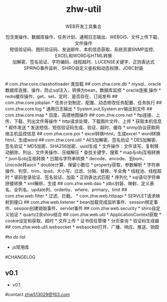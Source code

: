 # <p align="center">zhw-util</p>
<p align="center">WEB开发工具集合</p>
<p align="center">
包含类操作、数据库操作、任务计划、通用日志输出、WEBGIS、文件上传下载、文件操作<br>
短信验证码、图形验证码、发送邮件、本机信息获取、系统资源SNMP监控、EXCEL和WORD与HTML转换<br>
加解密、签名验证、字符编码、线程超时、LUCENSE关键字、正则表达式<br>
SPRING事件监听、SHIRO自定义鉴权和动态权限、JDBC封装<br>
</p>  
</br>
# com.zhw.core.classhotloader  
类加载  
## com.zhw.core.db
* mysql、oracle数据库连接、操作、防止sql注入，转换为bean，数据库监控
* oracle连接,操作
* redis缓存操作、get、set、定时、是否存在、订阅发布
## com.zhw.core.jobplan
* 任务计划制定、配置、动态修改任务配置、任务执行
## com.zhw.core.log
* 通用日志输出
* System.out,System.err输出到文件
## com.zhw.core.map
* 百度、高德地图操作
## com.zhw.core.net
* ftp连接、上传、下载、列出文件等操作
* http请求处理，下载图片文件、上传
* 获取本机信息
* 邮件发送
* 发送短信、短信验证码生成、验证、超时、缓存
* snmp协议获取网络主机监控信息
## com.zhw.core.poi
* excel转换html，生成excel
* word转换html，生成word
## com.zhw.core.util
* AES加解密、签名验证
* DES加解密、签名验证
* MD5加密、SHA256加密、uuid生成
* 文件操作：文件读写、复制移动删除、列出、文件夹操作、压缩解压
* 查找关键字、搜索
* map与obj互相转换
* json与obj互相转换
* 日期与字符串转换
* decode、encode、去bom、Unicode转ascii
* double计算、保留小数位
* property获取，参数解析
* 字符串操作、判空、trim、lpad、大小写、过滤、分隔、替换、半全角
* 线程池、线程超时
* 密码登录验证、签名验证、加盐
* 正则表达式匹配
* 序列化
* sql语句字符串拼接转换
* xml解析、生成
## com.zhw.web.dao
* jdbc封装、映射、定义表名、全列名、update列、orderby、where、primary，limit
## com.zhw.web.filter
* 过滤、拦截、
* com.zhw.web.httpapi
* SERVLET请求映射到接口
## com.zhw.web.listener
* bean加载完成监听事件、session绑定事件、session创建销毁事件、servlet事件
## com.zhw.web.security
* shiro自定义验证
* quartz2余shiro结合
## com.zhw.web.util
* ApplicationContext获取
* cookie设定和获取、超时
* 文件上传
* 证书信任管理
* 分页查询
* 验证码生成器
## com.zhw.web.util.websocket
* websocket打开、广播、响应、推送、销毁


#to do list
* js常用库

#CHANGELOG
## v0.1
* v0.1

#contact
<zhw513029@163.com>